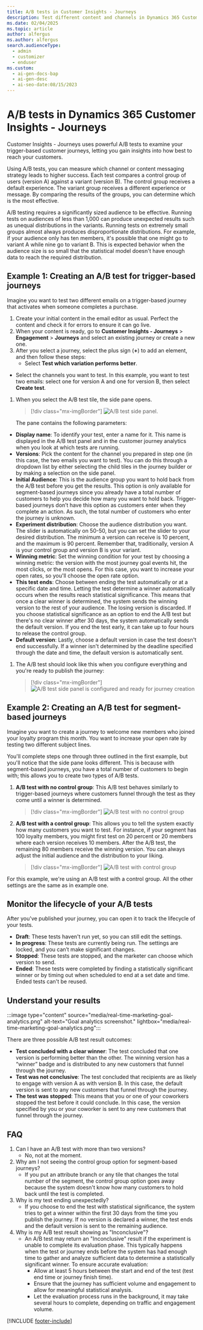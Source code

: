 ```yaml
---
title: A/B tests in Customer Insights - Journeys 
description: Test different content and channels in Dynamics 365 Customer Insights - Journeys to gain insights into how best to reach your customers.
ms.date: 02/04/2025
ms.topic: article
author: alfergus
ms.author: alfergus
search.audienceType:
  - admin
  - customizer
  - enduser
ms.custom:
  - ai-gen-docs-bap
  - ai-gen-desc
  - ai-seo-date:08/15/2023
---
```


# A/B tests in Dynamics 365 Customer Insights - Journeys

Customer Insights - Journeys uses powerful A/B tests to examine your trigger-based customer journeys, letting you gain insights into how best to reach your customers.

Using A/B tests, you can measure which channel or content messaging strategy leads to higher success. Each test compares a control group of users (version A) against a variant (version B). The control group receives a default experience. The variant group receives a different experience or message. By comparing the results of the groups, you can determine which is the most effective.

A/B testing requires a significantly sized audience to be effective. Running tests on audiences of less than 1,000 can produce unexpected results such as unequal distributions in the variants. Running tests on extremely small groups almost always produces disproportionate distributions. For example, if your audience only has ten members, it's possible that one might go to variant A while nine go to variant B. This is expected behavior when the audience size is so small that the statistical model doesn't have enough data to reach the required distribution.

## Example 1: Creating an A/B test for trigger-based journeys

Imagine you want to test two different emails on a trigger-based journey that activates when someone completes a purchase.

1. Create your initial content in the email editor as usual. Perfect the content and check it for errors to ensure it can go live.
1. When your content is ready, go to **Customer Insights - Journeys** > **Engagement** > **Journeys** and select an existing journey or create a new one.
1. After you select a journey, select the plus sign (**+**) to add an element, and then follow these steps:
    - Select **Test which variation performs better**.
- Select the channels you want to test. In this example, you want to test two emails: select one for version A and one for version B, then select **Create test**.
1. When you select the A/B test tile, the side pane opens.

    > [!div class="mx-imgBorder"]
    > ![A/B test side panel.](media/real-time-marketing-enter-ab-test-details.png "A/B test side panel")

    The pane contains the following parameters:

- **Display name**: To identify your test, enter a name for it. This name is displayed in the A/B test panel and in the customer journey analytics when you look at which tests are running.
- **Versions**: Pick the content for the channel you prepared in step one (in this case, the two emails you want to test). You can do this through a dropdown list by either selecting the child tiles in the journey builder or by making a selection on the side panel.
- **Initial Audience**: This is the audience group you want to hold back from the A/B test before you get the results. This option is only available for segment-based journeys since you already have a total number of customers to help you decide how many you want to hold back. Trigger-based journeys don’t have this option as customers enter when they complete an action. As such, the total number of customers who enter the journey is unknown.
- **Experiment distribution**: Choose the audience distribution you want. The slider is automatically on 50-50, but you can set the slider to your desired distribution. The minimum a version can receive is 10 percent, and the maximum is 90 percent. Remember that, traditionally, version A is your control group and version B is your variant.
- **Winning metric**: Set the winning condition for your test by choosing a winning metric: the version with the most journey goal events hit, the most clicks, or the most opens. For this case, you want to increase your open rates, so you'll choose the open rate option.
- **This test ends**: Choose between ending the test automatically or at a specific date and time. Letting the test determine a winner automatically occurs when the results reach statistical significance. This means that once a clear winner is determined, the system sends the winning version to the rest of your audience. The losing version is discarded. If you choose statistical significance as an option to end the A/B test but there's no clear winner after 30 days, the system automatically sends the default version. If you end the test early, it can take up to four hours to release the control group.
- **Default version**: Lastly, choose a default version in case the test doesn't end successfully. If a winner isn't determined by the deadline specified through the date and time, the default version is automatically sent.
1. The A/B test should look like this when you configure everything and you're ready to publish the journey:

    > [!div class="mx-imgBorder"]
    > ![A/B test side panel is configured and ready for journey creation](media/real-time-marketing-ready-to-publish-journey.png "A/B test side panel is configured and ready for journey creation")

## Example 2: Creating an A/B test for segment-based journeys

Imagine you want to create a journey to welcome new members who joined your loyalty program this month. You want to increase your open rate by testing two different subject lines.

You'll complete steps one through three outlined in the first example, but you'll notice that the side pane looks different. This is because with segment-based journeys, you have a total number of customers to begin with; this allows you to create two types of A/B tests.

1. **A/B test with no control group**: This A/B test behaves similarly to trigger-based journeys where customers funnel through the test as they come until a winner is determined.
 
    > [!div class="mx-imgBorder"]
    > ![A/B test with no control group](media/real-time-marketing-ab-test-with-no-control-group.png "A/B test with no control group")

1. **A/B test with a control group**: This allows you to tell the system exactly how many customers you want to test. For instance, if your segment has 100 loyalty members, you might first test on 20 percent or 20 members where each version receives 10 members. After the A/B test, the remaining 80 members receive the winning version. You can always adjust the initial audience and the distribution to your liking.
 
    > [!div class="mx-imgBorder"]
    > ![A/B test with control group](media/real-time-marketing-ab-test-with-control-group.png "A/B test with control group")

For this example, we're using an A/B test with a control group. All the other settings are the same as in example one.

## Monitor the lifecycle of your A/B tests

After you've published your journey, you can open it to track the lifecycle of your tests.

- **Draft**: These tests haven't run yet, so you can still edit the settings.
- **In progress**: These tests are currently being run. The settings are locked, and you can’t make significant changes.
- **Stopped**: These tests are stopped, and the marketer can choose which version to send.
- **Ended**: These tests were completed by finding a statistically significant winner or by timing out when scheduled to end at a set date and time. Ended tests can't be reused.

## Understand your results

:::image type="content" source="media/real-time-marketing-goal-analytics.png" alt-text="Goal analytics screenshot." lightbox="media/real-time-marketing-goal-analytics.png":::

There are three possible A/B test result outcomes:

- **Test concluded with a clear winner**: The test concluded that one version is performing better than the other. The winning version has a “winner” badge and is distributed to any new customers that funnel through the journey.
- **Test was not conclusive**: The test concluded that recipients are as likely to engage with version A as with version B. In this case, the default version is sent to any new customers that funnel through the journey.
- **The test was stopped**: This means that you or one of your coworkers stopped the test before it could conclude. In this case, the version specified by you or your coworker is sent to any new customers that funnel through the journey.

## FAQ

1. Can I have an A/B test with more than two versions?
    - No, not at the moment.
1. Why am I not seeing the control group option for segment-based journeys?
    - If you put an attribute branch or any tile that changes the total number of the segment, the control group option goes away because the system doesn't know how many customers to hold back until the test is completed.
1. Why is my test ending unexpectedly?
    - If you choose to end the test with statistical significance, the system tries to get a winner within the first 30 days from the time you publish the journey. If no version is declared a winner, the test ends and the default version is sent to the remaining audience.
  1. Why is my A/B test result showing as "Inconclusive"?
      - An A/B test may return an "Inconclusive" result if the experiment is unable to complete its evaluation phase. This typically happens when the test or journey ends before the system has had enough time to gather and analyze sufficient data to determine a statistically significant winner.
To ensure accurate evaluation:
        - Allow at least 5 hours between the start and end of the test (test end time or journey finish time).
        - Ensure that the journey has sufficient volume and engagement to allow for meaningful statistical analysis.
        - Let the evaluation process runs in the background, it may take several hours to complete, depending on traffic and engagement volume.
 
[!INCLUDE [footer-include](./includes/footer-banner.md)]
